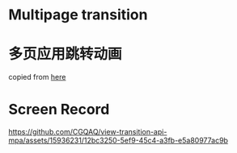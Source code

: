 # Multipage transition
# 多页应用跳转动画

copied from [here](https://glitch.com/edit/#!/simple-set-demos?path=gross-3d-transition%2Findex.html%3A22%3A7)


# Screen Record

https://github.com/CGQAQ/view-transition-api-mpa/assets/15936231/12bc3250-5ef9-45c4-a3fb-e5a80977ac9b

